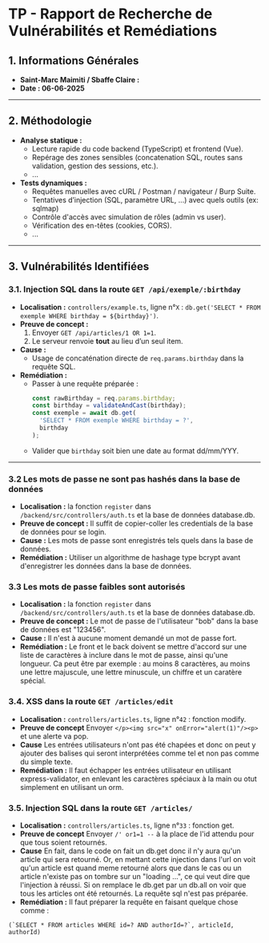 # TP - Rapport de Recherche de Vulnérabilités et Remédiations

## 1. Informations Générales
- **Saint-Marc Maimiti / Sbaffe Claire :**
- **Date : 06-06-2025**

---

## 2. Méthodologie
- **Analyse statique :**
  - Lecture rapide du code backend (TypeScript) et frontend (Vue).
  - Repérage des zones sensibles (concatenation SQL, routes sans validation, gestion des sessions, etc.).
  - ...
- **Tests dynamiques :**
  - Requêtes manuelles avec cURL / Postman / navigateur / Burp Suite.
  - Tentatives d’injection (SQL, paramètre URL, ...) avec quels outils (ex: sqlmap)
  - Contrôle d'accès avec simulation de rôles (admin vs user).
  - Vérification des en-têtes (cookies, CORS).
  - ...

---

## 3. Vulnérabilités Identifiées

### 3.1. Injection SQL dans la route `GET /api/exemple/:birthday`
- **Localisation :** `controllers/example.ts`, ligne n°`X` : `db.get('SELECT * FROM exemple WHERE birthday = ${birthday}')`.
- **Preuve de concept :**
  1. Envoyer `GET /api/articles/1 OR 1=1`.
  2. Le serveur renvoie **tout** au lieu d’un seul item.
- **Cause :**
  - Usage de concaténation directe de `req.params.birthday` dans la requête SQL.
- **Remédiation :**
  - Passer à une requête préparée :
    ```ts
    const rawBirthday = req.params.birthday;
    const birthday = validateAndCast(birthday);
    const exemple = await db.get(
      'SELECT * FROM exemple WHERE birthday = ?',
      birthday
    );
    ```
  - Valider que `birthday` soit bien une date au format dd/mm/YYY.

---


### 3.2 Les mots de passe ne sont pas hashés dans la base de données
- **Localisation :** la fonction `register` dans `/backend/src/controllers/auth.ts` et la base de données database.db.
- **Preuve de concept :** Il suffit de copier-coller les credentials de la base de données pour se login.
- **Cause :** Les mots de passe sont enregistrés tels quels dans la base de données.
- **Remédiation :** Utiliser un algorithme de hashage type bcrypt avant d'enregistrer les données dans la base de données.


### 3.3 Les mots de passe faibles sont autorisés
- **Localisation :** la fonction `register` dans `/backend/src/controllers/auth.ts` et la base de données database.db.
- **Preuve de concept :** Le mot de passe de l'utilisateur "bob" dans la base de données est "123456".
- **Cause :** Il n'est à aucune moment demandé un mot de passe fort.
- **Remédiation :** Le front et le back doivent se mettre d'accord sur une liste de caractères à inclure dans le mot de passe, ainsi qu'une longueur. Ca peut être par exemple : au moins 8 caractères, au moins une lettre majuscule, une lettre minuscule, un chiffre et un caratère spécial.



### 3.4. XSS dans la route `GET /articles/edit`

- **Localisation :** `controllers/articles.ts`, ligne n°`42` : fonction modify.
- **Preuve de concept**
Envoyer `</p><img src="x" onError="alert(1)"/><p>` et une alerte va pop.
- **Cause**
Les entrées utilisateurs n'ont pas été chapées et donc on peut y ajouter des balises qui seront interprétées comme tel et non pas comme du simple texte.
- **Remédiation :**
Il faut échapper les entrées utilisateur en utilisant express-validator, en enlevant les caractères spéciaux à la main ou otut simplement en utilisant un orm.


### 3.5. Injection SQL dans la route `GET /articles/`

- **Localisation :** `controllers/articles.ts`, ligne n°`33` : fonction get.
- **Preuve de concept**
Envoyer `/' or1=1 --` à la place de l'id attendu pour que tous soient retournés.
- **Cause**
En fait, dans le code on fait un db.get donc il n'y aura qu'un article qui sera retourné. Or, en mettant cette injection dans l'url on voit qu'un article est quand meme retourné alors que dans le cas ou un article n'existe pas on tombre sur un "loading ...", ce qui veut dire que l'injection à réussi. Si on remplace le db.get par un db.all on voir que tous les articles ont été retournés. La requête sql n'est pas préparée.
- **Remédiation :**
Il faut préparer la requête en faisant quelque chose comme :

```javascipt
(`SELECT * FROM articles WHERE id=? AND authorId=?`, articleId, authorId)
```
